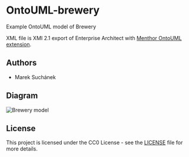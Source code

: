 # OntoUML-brewery

Example OntoUML model of Brewery

XML file is XMI 2.1 export of Enterprise Architect with [Menthor OntoUML extension](www.menthor.net/ea-plugin.html).

## Authors

- Marek Suchánek

## Diagram

![Brewery model](https://raw.github.com/MarekSuchanek/OntoUML-brewery/master/brewery.png)

## License

This project is licensed under the CC0 License - see the [LICENSE](LICENSE) file for more details.
